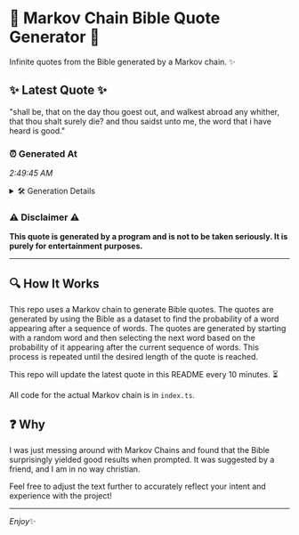 # 📖 Markov Chain Bible Quote Generator 📖

Infinite quotes from the Bible generated by a Markov chain. ✨

## ✨ Latest Quote ✨
"shall be, that on the day thou goest out, and walkest abroad any whither, that thou shalt surely die? and thou saidst unto me, the word that i have heard is good."

### ⏰ Generated At
*2:49:45 AM*

<details>
    <summary>🛠️ Generation Details</summary>
    <p>
        <strong>🌱 Seed:</strong> shall<br>
        <strong>🔄 Iterations:</strong> 31<br>
        <strong>📜 Context History:</strong><br>[ shall ]: be,<br>[ shall, be, ]: that<br>[ shall, be,, that ]: on<br>[ shall, be,, that, on ]: the<br>[ shall, be,, that, on, the ]: day<br>[ shall, be,, that, on, the, day ]: thou<br>[ be,, that, on, the, day, thou ]: goest<br>[ that, on, the, day, thou, goest ]: out,<br>[ on, the, day, thou, goest, out, ]: and<br>[ the, day, thou, goest, out,, and ]: walkest<br>[ day, thou, goest, out,, and, walkest ]: abroad<br>[ thou, goest, out,, and, walkest, abroad ]: any<br>[ goest, out,, and, walkest, abroad, any ]: whither,<br>[ out,, and, walkest, abroad, any, whither, ]: that<br>[ and, walkest, abroad, any, whither,, that ]: thou<br>[ walkest, abroad, any, whither,, that, thou ]: shalt<br>[ abroad, any, whither,, that, thou, shalt ]: surely<br>[ any, whither,, that, thou, shalt, surely ]: die?<br>[ whither,, that, thou, shalt, surely, die? ]: and<br>[ that, thou, shalt, surely, die?, and ]: thou<br>[ thou, shalt, surely, die?, and, thou ]: saidst<br>[ shalt, surely, die?, and, thou, saidst ]: unto<br>[ surely, die?, and, thou, saidst, unto ]: me,<br>[ die?, and, thou, saidst, unto, me, ]: the<br>[ and, thou, saidst, unto, me,, the ]: word<br>[ thou, saidst, unto, me,, the, word ]: that<br>[ saidst, unto, me,, the, word, that ]: i<br>[ unto, me,, the, word, that, i ]: have<br>[ me,, the, word, that, i, have ]: heard<br>[ the, word, that, i, have, heard ]: is<br>[ word, that, i, have, heard, is ]: good.<br>
    </p>
</details>

### ⚠️ Disclaimer ⚠️
**This quote is generated by a program and is not to be taken seriously. It is purely for entertainment purposes.**

---

## 🔍 How It Works

This repo uses a Markov chain to generate Bible quotes. The quotes are generated by using the Bible as a dataset to find the probability of a word appearing after a sequence of words. The quotes are generated by starting with a random word and then selecting the next word based on the probability of it appearing after the current sequence of words. This process is repeated until the desired length of the quote is reached.

This repo will update the latest quote in this README every 10 minutes. ⏳

All code for the actual Markov chain is in `index.ts`.

## ❓ Why

I was just messing around with Markov Chains and found that the Bible surprisingly yielded good results when prompted. 
It was suggested by a friend, and I am in no way christian.

Feel free to adjust the text further to accurately reflect your intent and experience with the project!

---

*Enjoy*✨
